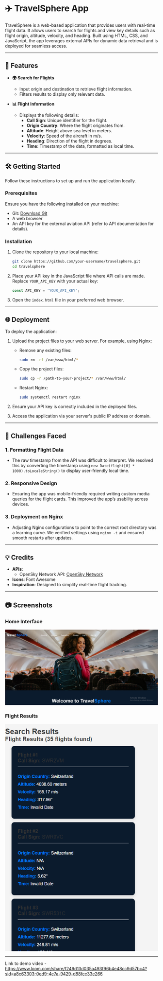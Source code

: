 
# ✈️ TravelSphere App

TravelSphere is a web-based application that provides users with real-time flight data. It allows users to search for flights and view key details such as flight origin, altitude, velocity, and heading. Built using HTML, CSS, and JavaScript, the app leverages external APIs for dynamic data retrieval and is deployed for seamless access.

---

## 🚀 Features

- **🌍 Search for Flights**
  - Input origin and destination to retrieve flight information.
  - Filters results to display only relevant data.

- **📊 Flight Information**
  - Displays the following details:
    - **Call Sign**: Unique identifier for the flight.
    - **Origin Country**: Where the flight originates from.
    - **Altitude**: Height above sea level in meters.
    - **Velocity**: Speed of the aircraft in m/s.
    - **Heading**: Direction of the flight in degrees.
    - **Time**: Timestamp of the data, formatted as local time.

---

## 🛠️ Getting Started

Follow these instructions to set up and run the application locally.

### Prerequisites

Ensure you have the following installed on your machine:
- Git: [Download Git](https://git-scm.com/downloads)
- A web browser
- An API key for the external aviation API (refer to API documentation for details).

### Installation

1. Clone the repository to your local machine:
   ```bash
   git clone https://github.com/your-username/travelsphere.git
   cd travelsphere
   ```

2. Place your API key in the JavaScript file where API calls are made. Replace `YOUR_API_KEY` with your actual key:
   ```javascript
   const API_KEY = 'YOUR_API_KEY';
   ```

3. Open the `index.html` file in your preferred web browser.

---

## 🌐 Deployment

To deploy the application:

1. Upload the project files to your web server. For example, using Nginx:
   - Remove any existing files:
     ```bash
     sudo rm -rf /var/www/html/*
     ```
   - Copy the project files:
     ```bash
     sudo cp -r /path-to-your-project/* /var/www/html/
     ```
   - Restart Nginx:
     ```bash
     sudo systemctl restart nginx
     ```

2. Ensure your API key is correctly included in the deployed files.

3. Access the application via your server's public IP address or domain.

---

## 🚧 Challenges Faced

### 1. **Formatting Flight Data**
   - The raw timestamp from the API was difficult to interpret. We resolved this by converting the timestamp using `new Date(flight[0] * 1000).toLocaleString()` to display user-friendly local time.

### 2. **Responsive Design**
   - Ensuring the app was mobile-friendly required writing custom media queries for the flight cards. This improved the app’s usability across devices.

### 3. **Deployment on Nginx**
   - Adjusting Nginx configurations to point to the correct root directory was a learning curve. We verified settings using `nginx -t` and ensured smooth restarts after updates.

---

## 💡 Credits

- **APIs**: 
  - OpenSky Network API: [OpenSky Network](https://opensky-network.org/api/states/all)
- **Icons**: Font Awesome
- **Inspiration**: Designed to simplify real-time flight tracking.

---

## 📷 Screenshots

### Home Interface
![Home Interface](./travel_sphere_home.PNG)

### Flight Results
![Flight Results](./travel_sphere.PNG)

---

Link to demo video - https://www.loom.com/share/f249d13d035a493f96b4e48cc9d57bc4?sid=a8c63303-0ed9-4c7a-9429-d88fcc33e266




